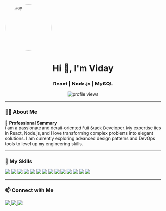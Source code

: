 <div diplay="flex >
<p align="center">
  <img src="https://github.com/viday-8.png"  width="150" style="border-radius:50%" alt="Viday" />
</p>
<div></div>
<h1 align="center">Hi 👋, I'm Viday</h1>
<h3 align="center"> React | Node.js | MySQL </h3>

<p align="center">
  <img src="https://komarev.com/ghpvc/?username=viday-8&label=Profile%20views&color=0e75b6&style=flat" alt="profile views" />
</p>

---

### 🧑‍💻 About Me

💼 **Professional Summary**  
I am a passionate and detail-oriented Full Stack Developer. My expertise lies in React, Node.js, and I love transforming complex problems into elegant solutions. I am currently exploring advanced design patterns and DevOps tools to level up my engineering skills.

---

### 🚀 My Skills

<p align="left">
  <img src="https://img.shields.io/badge/HTML5-E34F26?style=for-the-badge&logo=html5&logoColor=white" />
  <img src="https://img.shields.io/badge/CSS3-1572B6?style=for-the-badge&logo=css3&logoColor=white" />
  <img src="https://img.shields.io/badge/JavaScript-F7DF1E?style=for-the-badge&logo=javascript&logoColor=black" />
  <img src="https://img.shields.io/badge/TypeScript-3178C6?style=for-the-badge&logo=typescript&logoColor=white" />
  <img src="https://img.shields.io/badge/React-20232A?style=for-the-badge&logo=react&logoColor=61DAFB" />
  <img src="https://img.shields.io/badge/Node.js-339933?style=for-the-badge&logo=nodedotjs&logoColor=white" />
  <img src="https://img.shields.io/badge/Express.js-000000?style=for-the-badge&logo=express&logoColor=white" />
  <img src="https://img.shields.io/badge/MySQL-4EA94B?style=for-the-badge&logo=mysql&logoColor=white" />
  <img src="https://img.shields.io/badge/Git-F05032?style=for-the-badge&logo=git&logoColor=white" />
  <img src="https://img.shields.io/badge/GitHub-181717?style=for-the-badge&logo=github&logoColor=white" />
  <img src="https://img.shields.io/badge/Tailwind_CSS-06B6D4?style=for-the-badge&logo=tailwind-css&logoColor=white" />
   <img src="https://img.shields.io/badge/MaterialUI-20232A?style=for-the-badge&logo=materialui&logoColor=61DAFB" />
  <img src="https://img.shields.io/badge/Figma-F24E1E?style=for-the-badge&logo=figma&logoColor=white" />
  <img src="https://img.shields.io/badge/VSCode-007ACC?style=for-the-badge&logo=visual-studio-code&logoColor=white" />
</p>

---

### 📫 Connect with Me

<p align="left">
  <a href="mailto:vidaytenali9511@gmail.com">
    <img src="https://img.shields.io/badge/Gmail-D14836?style=for-the-badge&logo=gmail&logoColor=white" />
  </a>
  <a href="https://www.linkedin.com/in/viday-tenali/" target="_blank">
    <img src="https://img.shields.io/badge/LinkedIn-0077B5?style=for-the-badge&logo=linkedin&logoColor=white" />
  </a>
  <a href="https://vidaysportfolio.netlify.app/" target="_blank">
    <img src="https://img.shields.io/badge/Portfolio-000000?style=for-the-badge&logo=About.me&logoColor=white" />
  </a>
</p>
</div>
</div>
